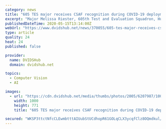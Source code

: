 ```yaml
---
category: news
title: "605 TES major receives CSAF recognition during COVID-19 deployment"
excerpt: "Major Melissa Riester, 605th Test and Evaluation Squadron, Hurlburt Field, Florida, was recently recognized as an outstanding performer by Air Force Chief of Staff General David Goldfein, while deployed to Shaw Air Force Base,"
publishedDateTime: 2020-05-15T13:14:00Z
webUrl: "https://www.dvidshub.net/news/370055/605-tes-major-receives-csaf-recognition-during-covid-19-deployment"
type: article
quality: 24
heat: 24
published: false

provider:
  name: DVIDSHub
  domain: dvidshub.net

topics:
  - Computer Vision
  - AI

images:
  - url: "https://cdn.dvidshub.net/media/thumbs/photos/2005/6207987/1000w_q75.jpg"
    width: 1000
    height: 771
    title: "605 TES major receives CSAF recognition during COVID-19 deployment"

secured: "WKSP3ttctNfcCLEwmbtttAIUubStUCdhopR61GOLqCLX3ycqfClz8OQmdkul/Rw86gUVqkMxWlp4k7jzwgvkNYVIW0+lOxI5p+Lgv6j5mICNZPLloZ09/UdfrJKfRFNKtsDCIbbAO1P0x5MJebOcmp39hUQhAuT29HGmf5wP76PV2sDtalBCQBmeSs9J+NVlkbtXsqATaXJ4zO0k2YCNcxqPRLm6euh3fPsgqaYEKsFXfDnCIrwK+86yJ/jlWsyyrtEBQT1tg8MYIP18HTtsTYKvJ5E7nEWVPBuChCWTI6J9mpqxB8a6PjrxTSdRTQ3p;SlD7nuX7QxvuAH03D4mKcw=="
---
```


